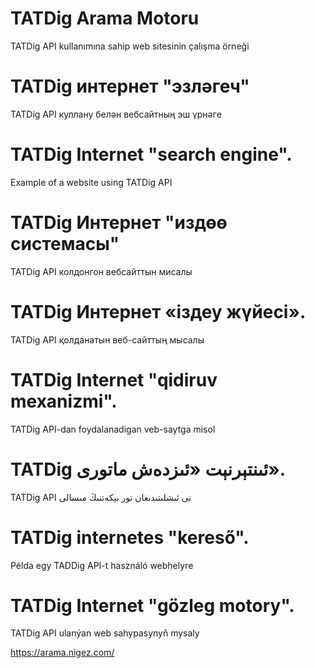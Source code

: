 # TATDig Arama Motoru
TATDig API kullanımına sahip web sitesinin çalışma örneği

# TATDig интернет "эзләгеч"
TATDig API куллану белән вебсайтның эш үрнәге

# TATDig Internet "search engine".
Example of a website using TATDig API

# TATDig Интернет "издөө системасы"
TATDig API колдонгон вебсайттын мисалы

# TATDig Интернет «іздеу жүйесі».
TATDig API қолданатын веб-сайттың мысалы

# TATDig Internet "qidiruv mexanizmi".
TATDig API-dan foydalanadigan veb-saytga misol

# TATDig ئىنتېرنېت «ئىزدەش ماتورى».
TATDig API نى ئىشلىتىدىغان تور بېكەتنىڭ مىسالى

# TATDig internetes "kereső".
Példa egy TADDig API-t használó webhelyre

# TATDig Internet "gözleg motory".
TATDig API ulanýan web sahypasynyň mysaly

https://arama.nigez.com/
